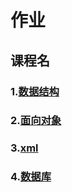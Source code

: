 # 作业

## 课程名
### 1.[数据结构](https://github.com/ChineseAStar/MyHomework_On_Programming/tree/master/Data%20Structure)
### 2.[面向对象](Object-oriented)
### 3.[xml](XML与SQLSERVER的连接)
### 4.[数据库](数据库作业)
